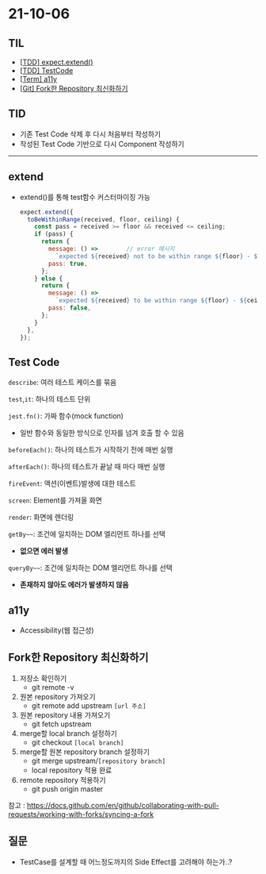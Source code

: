 # 21-10-06

## TIL

- [[TDD\] expect.extend()](#extend)
- [[TDD\] TestCode](#test-code)
- [[Term\] a11y](#a11y)
- [[Git\] Fork한 Repository 최신화하기](#fork한-repository-최신화하기)

## TID

- 기존 Test Code 삭제 후 다시 처음부터 작성하기
- 작성된 Test Code 기반으로 다시 Component 작성하기

---

## extend

- extend()를 통해 test함수 커스터마이징 가능

  ```javascript
  expect.extend({
    toBeWithinRange(received, floor, ceiling) {
      const pass = received >= floor && received <= ceiling;
      if (pass) {
        return {
          message: () =>		// error 메시지
            `expected ${received} not to be within range ${floor} - ${ceiling}`,
          pass: true,
        };
      } else {
        return {
          message: () =>
            `expected ${received} to be within range ${floor} - ${ceiling}`,
          pass: false,
        };
      }
    },
  });
  ```

## Test Code

`describe`: 여러 테스트 케이스를 묶음

`test`,`it`: 하나의 테스트 단위

`jest.fn()`: 가짜 함수(mock function)

- 일반 함수와 동일한 방식으로 인자를 넘겨 호출 할 수 있음

`beforeEach()`: 하나의 테스트가 시작하기 전에 매번 실행

`afterEach()`: 하나의 테스트가 끝날 때 마다 매번 실행

`fireEvent`: 액션(이벤트)발생에 대한 테스트

`screen`: Element를 가져올 화면

`render`: 화면에 렌더링

`getBy~~`: 조건에 일치하는 DOM 엘리먼트 하나를 선택

- **없으면 에러 발생**

 `queryBy~~`: 조건에 일치하는 DOM 엘리먼트 하나를 선택

- **존재하지 않아도 에러가 발생하지 않음**

## a11y

- Accessibility(웹 접근성)

## Fork한 Repository 최신화하기

1. 저장소 확인하기
   - git remote -v
2. 원본 repository 가져오기 
   - git remote add upstream `[url 주소]`
3. 원본 repository 내용 가져오기
   - git fetch upstream
4. merge할 local branch 설정하기
   - git checkout `[local branch]`
5. merge할 원본 repository branch 설정하기
   - git merge upstream/`[repository branch]`
   - local repository 적용 완료
6. remote repository 적용하기
   - git push origin master

참고 : https://docs.github.com/en/github/collaborating-with-pull-requests/working-with-forks/syncing-a-fork



## 질문

- TestCase를 설계할 때 어느정도까지의 Side Effect를 고려해야 하는가..?  





